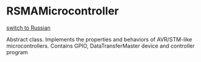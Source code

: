 # RSMAMicrocontroller
[switch to Russian](/ScriptingAPI/ru/Electronics/Microcontrollers/RSMAMicrocontroller.cs.md)

Abstract class.
Implements the properties and behaviors of AVR/STM-like microcontrollers. Contains GPIO, DataTransferMaster device and controller program
